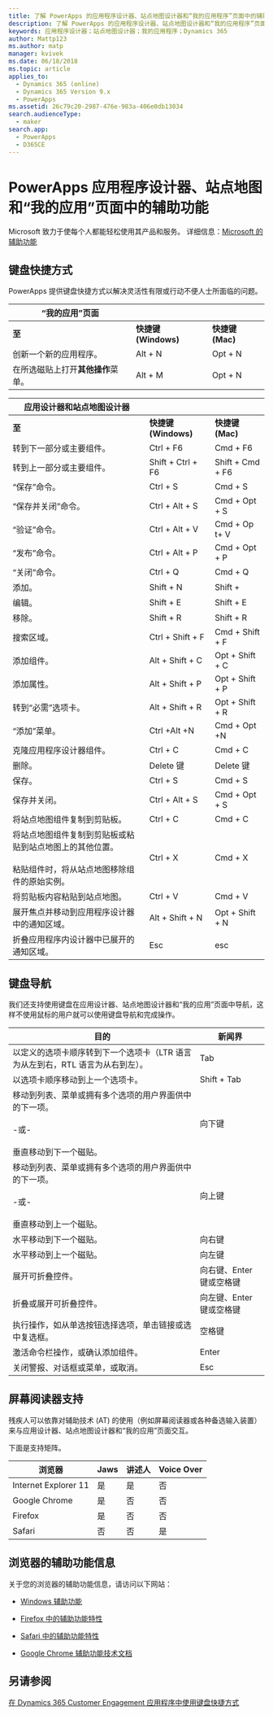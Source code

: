 ```yaml
---
title: 了解 PowerApps 的应用程序设计器、站点地图设计器和“我的应用程序”页面中的辅助功能 | MicrosoftDocs
description: 了解 PowerApps 的应用程序设计器、站点地图设计器和“我的应用程序”页面中的辅助功能
keywords: 应用程序设计器；站点地图设计器；我的应用程序；Dynamics 365
author: Mattp123
ms.author: matp
manager: kvivek
ms.date: 06/18/2018
ms.topic: article
applies_to:
  - Dynamics 365 (online)
  - Dynamics 365 Version 9.x
  - PowerApps
ms.assetid: 26c79c20-2987-476e-983a-406e0db13034
search.audienceType:
  - maker
search.app:
  - PowerApps
  - D365CE
---
```


# <a name="accessibility-in-powerapps-app-designer-site-map-designer-and-my-apps-page"></a>PowerApps 应用程序设计器、站点地图和“我的应用”页面中的辅助功能

Microsoft 致力于使每个人都能轻松使用其产品和服务。 详细信息：[Microsoft 的辅助功能](http://www.microsoft.com/enable/default.aspx)  
  
  
## <a name="keyboard-shortcuts"></a>键盘快捷方式  
PowerApps 提供键盘快捷方式以解决灵活性有限或行动不便人士所面临的问题。  
  
|“我的应用”页面|||  
|------------------|-|-|  
|**至**|**快捷键 (Windows)**|**快捷键 (Mac)**|  
|创新一个新的应用程序。|Alt + N|Opt + N|  
|在所选磁贴上打开**其他操作**菜单。|Alt + M|Opt + N|  


|应用设计器和站点地图设计器|||  
|----------------------------------------|-|-|  
|**至**|**快捷键 (Windows)**|**快捷键 (Mac)**|  
|转到下一部分或主要组件。|Ctrl + F6|Cmd + F6|  
|转到上一部分或主要组件。|Shift + Ctrl + F6|Shift + Cmd + F6|  
|“保存”命令。|Ctrl + S|Cmd + S|  
|“保存并关闭”命令。|Ctrl + Alt + S|Cmd + Opt + S|  
|“验证”命令。|Ctrl + Alt + V|Cmd + Op t+ V|  
|“发布”命令。|Ctrl + Alt + P|Cmd + Opt + P|  
|“关闭”命令。|Ctrl + Q|Cmd + Q|  
|添加。|Shift + N|Shift +|  
|编辑。|Shift + E|Shift + E|  
|移除。|Shift + R|Shift + R|
|搜索区域。|Ctrl + Shift + F|Cmd + Shift + F|  
|添加组件。|Alt + Shift + C|Opt + Shift + C|  
|添加属性。|Alt + Shift + P|Opt + Shift + P|  
|转到“必需”选项卡。|Alt + Shift + R|Opt + Shift + R|  
|“添加”菜单。|Ctrl +Alt +N|Cmd + Opt +N|  
|克隆应用程序设计器组件。|Ctrl + C|Cmd + C|  
|删除。|Delete 键|Delete 键|  
|保存。|Ctrl + S|Cmd + S|  
|保存并关闭。|Ctrl + Alt + S|Cmd + Opt + S|  
|将站点地图组件复制到剪贴板。|Ctrl + C|Cmd + C|  
|将站点地图组件复制到剪贴板或粘贴到站点地图上的其他位置。<br /><br /> 粘贴组件时，将从站点地图移除组件的原始实例。|Ctrl + X|Cmd + X|  
|将剪贴板内容粘贴到站点地图。|Ctrl + V|Cmd + V|  
|展开焦点并移动到应用程序设计器中的通知区域。|Alt + Shift + N|Opt + Shift + N|  
|折叠应用程序内设计器中已展开的通知区域。|Esc|esc|  
  
## <a name="keyboard-navigation"></a>键盘导航  
 我们还支持使用键盘在应用设计器、站点地图设计器和“我的应用”页面中导航，这样不使用鼠标的用户就可以使用键盘导航和完成操作。  
  
|目的|新闻界|  
|--------|-----------|  
|以定义的选项卡顺序转到下一个选项卡（LTR 语言为从左到右，RTL 语言为从右到左）。|Tab|  
|以选项卡顺序移动到上一个选项卡。|Shift + Tab|  
|移动到列表、菜单或拥有多个选项的用户界面供中的下一项。<br /><br /> -或-<br /><br /> 垂直移动到下一个磁贴。|向下键|  
|移动到列表、菜单或拥有多个选项的用户界面供中的下一项。<br /><br /> -或-<br /><br /> 垂直移动到上一个磁贴。|向上键|  
|水平移动到下一个磁贴。|向右键|  
|水平移动到上一个磁贴。|向左键|  
|展开可折叠控件。|向右键、Enter 键或空格键|  
|折叠或展开可折叠控件。|向左键、Enter 键或空格键|  
|执行操作，如从单选按钮选择选项，单击链接或选中复选框。|空格键|  
|激活命令栏操作，或确认添加组件。|Enter|  
|关闭警报、对话框或菜单，或取消。|Esc|  
  
## <a name="screen-reader-support"></a>屏幕阅读器支持  
 残疾人可以依靠对辅助技术 (AT) 的使用（例如屏幕阅读器或各种备选输入装置）来与应用设计器、站点地图设计器和“我的应用”页面交互。  
  
 下面是支持矩阵。  
  
|浏览器|Jaws|讲述人|Voice Over|  
|-------------|----------|--------------|----------------|  
|Internet Explorer 11 |是|是|否|  
|Google Chrome |是|否|否|  
| Firefox |是|否|否|  
|Safari|否|否|是|  
  
## <a name="accessibility-info-for-browsers"></a>浏览器的辅助功能信息  
 关于您的浏览器的辅助功能信息，请访问以下网站：  
  
  
-   [Windows 辅助功能](http://www.microsoft.com/enable/products/ie9/default.aspx)  
  
-   [Firefox 中的辅助功能特性](http://support.mozilla.org/kb/accessibility-features-firefox-make-firefox-and-we?redirectlocale=en-US&redirectslug=accessibility)  
  
-   [ Safari 中的辅助功能特性](http://www.apple.com/accessibility/)  
  
-   [Google Chrome 辅助功能技术文档](https://sites.google.com/a/chromium.org/dev/developers/design-documents/accessibility)

## <a name="see-also"></a>另请参阅

[在 Dynamics 365 Customer Engagement 应用程序中使用键盘快捷方式](https://docs.microsoft.com/en-us/dynamics365/customer-engagement/basics/keyboard-shortcuts)
